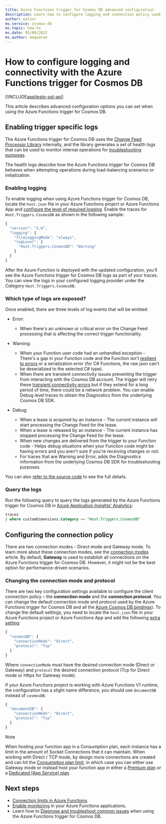 ```yaml
---
title: Azure Functions trigger for Cosmos DB advanced configuration
description: Learn how to configure logging and connection policy used by Azure Functions trigger for Cosmos DB
author: ealsur
ms.service: cosmos-db
ms.topic: how-to
ms.date: 05/09/2022
ms.author: maquaran
---
```


# How to configure logging and connectivity with the Azure Functions trigger for Cosmos DB
[!INCLUDE[appliesto-sql-api](../includes/appliesto-sql-api.md)]

This article describes advanced configuration options you can set when using the Azure Functions trigger for Cosmos DB.

## Enabling trigger specific logs

The Azure Functions trigger for Cosmos DB uses the [Change Feed Processor Library](change-feed-processor.md) internally, and the library generates a set of health logs that can be used to monitor internal operations for [troubleshooting purposes](./troubleshoot-changefeed-functions.md).

The health logs describe how the Azure Functions trigger for Cosmos DB behaves when attempting operations during load-balancing scenarios or initialization.

### Enabling logging

To enable logging when using Azure Functions trigger for Cosmos DB, locate the `host.json` file in your Azure Functions project or Azure Functions App and [configure the level of required logging](../../azure-functions/functions-monitoring.md#log-levels-and-categories). Enable the traces for  `Host.Triggers.CosmosDB` as shown in the following sample:

```js
{
  "version": "2.0",
  "logging": {
    "fileLoggingMode": "always",
    "logLevel": {
      "Host.Triggers.CosmosDB": "Warning"
    }
  }
}
```

After the Azure Function is deployed with the updated configuration, you'll see the Azure Functions trigger for Cosmos DB logs as part of your traces. You can view the logs in your configured logging provider under the *Category* `Host.Triggers.CosmosDB`.

### Which type of logs are exposed?

Once enabled, there are three levels of log events that will be emitted:

* Error:
  * When there's an unknown or critical error on the Change Feed processing that is affecting the correct trigger functionality.

* Warning:
  * When your Function user code had an unhandled exception - There's a gap in your Function code and the Function isn't [resilient to errors](../../azure-functions/performance-reliability.md#write-defensive-functions) or a serialization error (for C# Functions, the raw json can't be deserialized to the selected C# type).
  * When there are transient connectivity issues preventing the trigger from interacting with the Cosmos DB account. The trigger will retry these [transient connectivity errors](troubleshoot-dot-net-sdk-request-timeout.md) but if they extend for a long period of time, there could be a network problem. You can enable Debug level traces to obtain the Diagnostics from the underlying Cosmos DB SDK.

* Debug:
  * When a lease is acquired by an instance - The current instance will start processing the Change Feed for the lease.
  * When a lease is released by an instance - The current instance has stopped processing the Change Feed for the lease.
  * When new changes are delivered from the trigger to your Function code - Helps debug situations when your Function code might be having errors and you aren't sure if you're receiving changes or not.
  * For traces that are Warning and Error, adds the Diagnostics information from the underlying Cosmos DB SDK for troubleshooting purposes.

You can also [refer to the source code](https://github.com/Azure/azure-webjobs-sdk-extensions/blob/dev/src/WebJobs.Extensions.CosmosDB/Trigger/CosmosDBTriggerHealthMonitor.cs) to see the full details.

### Query the logs

Run the following query to query the logs generated by the Azure Functions trigger for Cosmos DB in [Azure Application Insights' Analytics](../../azure-monitor/logs/log-query-overview.md):

```sql
traces
| where customDimensions.Category == "Host.Triggers.CosmosDB"
```

## Configuring the connection policy

There are two connection modes - Direct mode and Gateway mode. To learn more about these connection modes, see the [connection modes](sql-sdk-connection-modes.md) article. By default, **Gateway** is used to establish all connections on the Azure Functions trigger for Cosmos DB. However, it might not be the best option for performance-driven scenarios.

### Changing the connection mode and protocol

There are two key configuration settings available to configure the client connection policy – the **connection mode** and the **connection protocol**. You can change the default connection mode and protocol used by the Azure Functions trigger for Cosmos DB and all the [Azure Cosmos DB bindings](../../azure-functions/functions-bindings-cosmosdb-v2-output.md)). To change the default settings, you need to locate the `host.json` file in your Azure Functions project or Azure Functions App and add the following [extra setting](../../azure-functions/functions-bindings-cosmosdb-v2.md#hostjson-settings):

```js
{
  "cosmosDB": {
    "connectionMode": "Direct",
    "protocol": "Tcp"
  }
}
```

Where `connectionMode` must have the desired connection mode (Direct or Gateway) and `protocol` the desired connection protocol (Tcp for Direct mode or Https for Gateway mode).

If your Azure Functions project is working with Azure Functions V1 runtime, the configuration has a slight name difference, you should use `documentDB` instead of `cosmosDB`:

```js
{
  "documentDB": {
    "connectionMode": "Direct",
    "protocol": "Tcp"
  }
}
```

> [!NOTE]
> When hosting your function app in a Consumption plan, each instance has a limit in the amount of Socket Connections that it can maintain. When working with Direct / TCP mode, by design more connections are created and can hit the [Consumption plan limit](../../azure-functions/manage-connections.md#connection-limit), in which case you can either use Gateway mode or instead host your function app in either a [Premium plan](../../azure-functions/functions-premium-plan.md) or a [Dedicated (App Service) plan](../../azure-functions/dedicated-plan.md).

## Next steps

* [Connection limits in Azure Functions](../../azure-functions/manage-connections.md#connection-limit)
* [Enable monitoring](../../azure-functions/functions-monitoring.md) in your Azure Functions applications.
* Learn how to [Diagnose and troubleshoot common issues](./troubleshoot-changefeed-functions.md) when using the Azure Functions trigger for Cosmos DB.